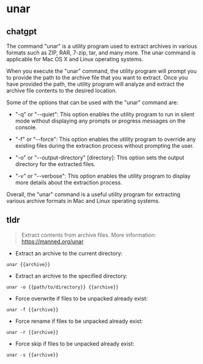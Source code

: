 # unar 
## chatgpt 
The command "unar" is a utility program used to extract archives in various formats such as ZIP, RAR, 7-zip, tar, and many more. The unar command is applicable for Mac OS X and Linux operating systems. 

When you execute the "unar" command, the utility program will prompt you to provide the path to the archive file that you want to extract. Once you have provided the path, the utility program will analyze and extract the archive file contents to the desired location.

Some of the options that can be used with the "unar" command are:

- "-q" or "--quiet": This option enables the utility program to run in silent mode without displaying any prompts or progress messages on the console.

- "-f" or "--force": This option enables the utility program to override any existing files during the extraction process without prompting the user.

- "-o" or "--output-directory" [directory]: This option sets the output directory for the extracted files.

- "-v" or "--verbose": This option enables the utility program to display more details about the extraction process.

Overall, the "unar" command is a useful utility program for extracting various archive formats in Mac and Linux operating systems. 

## tldr 
 
> Extract contents from archive files.
> More information: <https://manned.org/unar>.

- Extract an archive to the current directory:

`unar {{archive}}`

- Extract an archive to the specified directory:

`unar -o {{path/to/directory}} {{archive}}`

- Force overwrite if files to be unpacked already exist:

`unar -f {{archive}}`

- Force rename if files to be unpacked already exist:

`unar -r {{archive}}`

- Force skip if files to be unpacked already exist:

`unar -s {{archive}}`
